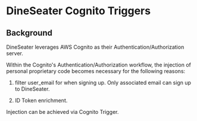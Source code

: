 # DineSeater Cognito Triggers

## Background
DineSeater leverages AWS Cognito as their Authentication/Authorization server.

Within the Cognito's Authentication/Authorization workflow, the injection of personal proprietary code becomes necessary for the following reasons:

1. filter user_email for when signing up. Only associated email can sign up to DineSeater.

2. ID Token enrichment.

Injection can be achieved via Cognito Trigger.
